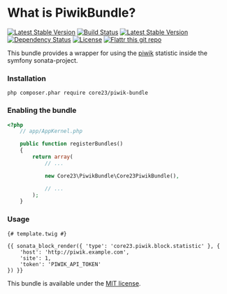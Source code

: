 What is PiwikBundle?
=============================
[![Latest Stable Version](http://img.shields.io/packagist/v/core23/piwik-bundle.svg)](https://packagist.org/packages/core23/piwik-bundle)
[![Build Status](http://img.shields.io/travis/core23/PiwikBundle.svg)](http://travis-ci.org/core23/PiwikBundle)
[![Latest Stable Version](https://poser.pugx.org/core23/piwik-bundle/v/stable.png)](https://packagist.org/packages/core23/piwik-bundle)
[![Dependency Status](https://www.versioneye.com/php/core23:piwik-bundle/badge.svg)](https://www.versioneye.com/php/core23:piwik-bundle)
[![License](http://img.shields.io/packagist/l/core23/piwik-bundle.svg)](https://packagist.org/packages/core23/piwik-bundle)
[![Flattr this git repo](http://api.flattr.com/button/flattr-badge-large.png)](https://flattr.com/submit/auto?user_id=core23&url=https%3A%2F%2Fgithub.com%2Fcore23%2FPiwikBundle&title=PiwikBundle&tags=github&category=software)

This bundle provides a wrapper for using the [piwik] statistic inside the symfony sonata-project.

### Installation

```
php composer.phar require core23/piwik-bundle
```

### Enabling the bundle

```php
<?php
    // app/AppKernel.php

    public function registerBundles()
    {
        return array(
            // ...

            new Core23\PiwikBundle\Core23PiwikBundle(),

            // ...
        );
    }
```

### Usage

```twig
{# template.twig #}

{{ sonata_block_render({ 'type': 'core23.piwik.block.statistic' }, {
    'host': 'http://piwik.example.com',
    'site': 1,
    'token': 'PIWIK_API_TOKEN'
}) }}
```

This bundle is available under the [MIT license](LICENSE.md).

[piwik]: https://piwik.org
